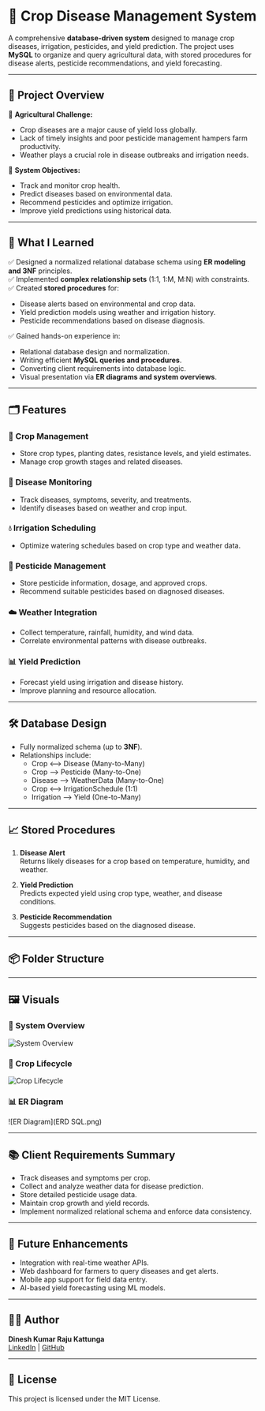 # 🌾 Crop Disease Management System

A comprehensive **database-driven system** designed to manage crop diseases, irrigation, pesticides, and yield prediction. The project uses **MySQL** to organize and query agricultural data, with stored procedures for disease alerts, pesticide recommendations, and yield forecasting.

---

## 📌 Project Overview

🚜 **Agricultural Challenge:**
- Crop diseases are a major cause of yield loss globally.
- Lack of timely insights and poor pesticide management hampers farm productivity.
- Weather plays a crucial role in disease outbreaks and irrigation needs.

🎯 **System Objectives:**
- Track and monitor crop health.
- Predict diseases based on environmental data.
- Recommend pesticides and optimize irrigation.
- Improve yield predictions using historical data.

---

## 🧠 What I Learned

✅ Designed a normalized relational database schema using **ER modeling and 3NF** principles.  
✅ Implemented **complex relationship sets** (1:1, 1:M, M:N) with constraints.  
✅ Created **stored procedures** for:
  - Disease alerts based on environmental and crop data.
  - Yield prediction models using weather and irrigation history.
  - Pesticide recommendations based on disease diagnosis.

✅ Gained hands-on experience in:
- Relational database design and normalization.
- Writing efficient **MySQL queries and procedures**.
- Converting client requirements into database logic.
- Visual presentation via **ER diagrams and system overviews**.

---

## 🗂️ Features

### 🌱 Crop Management
- Store crop types, planting dates, resistance levels, and yield estimates.
- Manage crop growth stages and related diseases.

### 🦠 Disease Monitoring
- Track diseases, symptoms, severity, and treatments.
- Identify diseases based on weather and crop input.

### 💧 Irrigation Scheduling
- Optimize watering schedules based on crop type and weather data.

### 🧪 Pesticide Management
- Store pesticide information, dosage, and approved crops.
- Recommend suitable pesticides based on diagnosed diseases.

### ☁️ Weather Integration
- Collect temperature, rainfall, humidity, and wind data.
- Correlate environmental patterns with disease outbreaks.

### 📊 Yield Prediction
- Forecast yield using irrigation and disease history.
- Improve planning and resource allocation.

---

## 🛠️ Database Design

- Fully normalized schema (up to **3NF**).
- Relationships include:
  - Crop ⟷ Disease (Many-to-Many)
  - Crop ⟶ Pesticide (Many-to-One)
  - Disease ⟶ WeatherData (Many-to-One)
  - Crop ⟷ IrrigationSchedule (1:1)
  - Irrigation ⟶ Yield (One-to-Many)

---

## 📈 Stored Procedures

1. **Disease Alert**  
   Returns likely diseases for a crop based on temperature, humidity, and weather.

2. **Yield Prediction**  
   Predicts expected yield using crop type, weather, and disease conditions.

3. **Pesticide Recommendation**  
   Suggests pesticides based on the diagnosed disease.

---

## 📦 Folder Structure

---

## 🖼️ Visuals

### 📌 System Overview  
![System Overview](diagrams/overview.png)

### 🌿 Crop Lifecycle  
![Crop Lifecycle](diagrams/crop_lifecycle.png)

### 📊 ER Diagram  
![ER Diagram](ERD SQL.png)

---

## 📚 Client Requirements Summary

- Track diseases and symptoms per crop.
- Collect and analyze weather data for disease prediction.
- Store detailed pesticide usage data.
- Maintain crop growth and yield records.
- Implement normalized relational schema and enforce data consistency.

---

## 🚀 Future Enhancements

- Integration with real-time weather APIs.
- Web dashboard for farmers to query diseases and get alerts.
- Mobile app support for field data entry.
- AI-based yield forecasting using ML models.

---

## 🧑‍💻 Author

**Dinesh Kumar Raju Kattunga**  
[LinkedIn](https://linkedin.com/in/dineshkumarraju0223/) | [GitHub](https://github.com/dineshraju147)

---

## 📜 License

This project is licensed under the MIT License.

